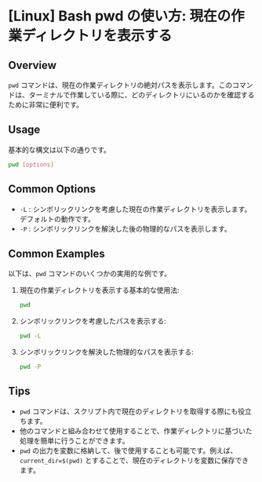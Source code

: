# [Linux] Bash pwd の使い方: 現在の作業ディレクトリを表示する

## Overview
`pwd` コマンドは、現在の作業ディレクトリの絶対パスを表示します。このコマンドは、ターミナルで作業している際に、どのディレクトリにいるのかを確認するために非常に便利です。

## Usage
基本的な構文は以下の通りです。

```bash
pwd [options]
```

## Common Options
- `-L` : シンボリックリンクを考慮した現在の作業ディレクトリを表示します。デフォルトの動作です。
- `-P` : シンボリックリンクを解決した後の物理的なパスを表示します。

## Common Examples
以下は、`pwd` コマンドのいくつかの実用的な例です。

1. 現在の作業ディレクトリを表示する基本的な使用法:
   ```bash
   pwd
   ```

2. シンボリックリンクを考慮したパスを表示する:
   ```bash
   pwd -L
   ```

3. シンボリックリンクを解決した物理的なパスを表示する:
   ```bash
   pwd -P
   ```

## Tips
- `pwd` コマンドは、スクリプト内で現在のディレクトリを取得する際にも役立ちます。
- 他のコマンドと組み合わせて使用することで、作業ディレクトリに基づいた処理を簡単に行うことができます。
- `pwd` の出力を変数に格納して、後で使用することも可能です。例えば、`current_dir=$(pwd)` とすることで、現在のディレクトリを変数に保存できます。